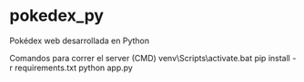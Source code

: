# pokedex_py

Pokédex web desarrollada en Python

Comandos para correr el server (CMD)
venv\Scripts\activate.bat
pip install -r requirements.txt
python app.py
